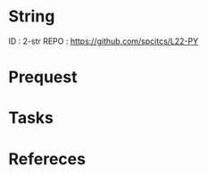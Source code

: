 # String

ID      : 2-str
REPO    : https://github.com/spcitcs/L22-PY

# Prequest

# Tasks

# Refereces